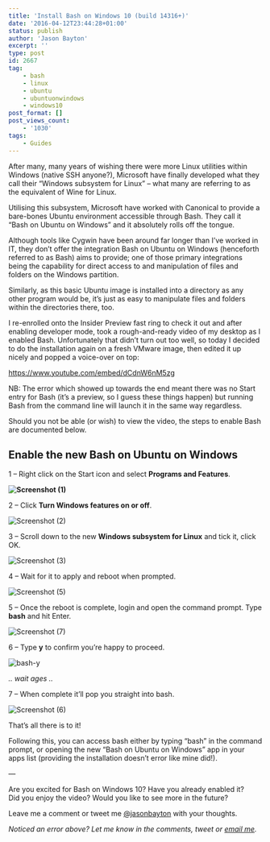 ```yaml
---
title: 'Install Bash on Windows 10 (build 14316+)'
date: '2016-04-12T23:44:28+01:00'
status: publish
author: 'Jason Bayton'
excerpt: ''
type: post
id: 2667
tag:
    - bash
    - linux
    - ubuntu
    - ubuntuonwindows
    - windows10
post_format: []
post_views_count:
    - '1030'
tags:
    - Guides
---
```

After many, many years of wishing there were more Linux utilities within Windows (native SSH anyone?), Microsoft have finally developed what they call their “Windows subsystem for Linux” – what many are referring to as the equivalent of Wine for Linux.

Utilising this subsystem, Microsoft have worked with Canonical to provide a bare-bones Ubuntu environment accessible through Bash. They call it “Bash on Ubuntu on Windows” and it absolutely rolls off the tongue.

Although tools like Cygwin have been around far longer than I’ve worked in IT, they don’t offer the integration Bash on Ubuntu on Windows (henceforth referred to as Bash) aims to provide; one of those primary integrations being the capability for direct access to and manipulation of files and folders on the Windows partition.

Similarly, as this basic Ubuntu image is installed into a directory as any other program would be, it’s just as easy to manipulate files and folders within the directories there, too.

I re-enrolled onto the Insider Preview fast ring to check it out and after enabling developer mode, took a rough-and-ready video of my desktop as I enabled Bash. Unfortunately that didn’t turn out too well, so today I decided to do the installation again on a fresh VMware image, then edited it up nicely and popped a voice-over on top:

https://www.youtube.com/embed/dCdnW6nM5zg

NB: The error which showed up towards the end meant there was no Start entry for Bash (it’s a preview, so I guess these things happen) but running Bash from the command line will launch it in the same way regardless.

Should you not be able (or wish) to view the video, the steps to enable Bash are documented below.

Enable the new Bash on Ubuntu on Windows
----------------------------------------

1 – Right click on the Start icon and select **Programs and Features**.

**![Screenshot (1)](https://r2_worker.bayton.workers.dev/uploads/2016/04/Screenshot-1.png)**

2 – Click **Turn Windows features on or off**.

![Screenshot (2)](https://r2_worker.bayton.workers.dev/uploads/2016/04/Screenshot-2.png)

3 – Scroll down to the new **Windows subsystem for Linux** and tick it, click OK.

![Screenshot (3)](https://r2_worker.bayton.workers.dev/uploads/2016/04/Screenshot-3.png)

4 – Wait for it to apply and reboot when prompted.

![Screenshot (5)](https://r2_worker.bayton.workers.dev/uploads/2016/04/Screenshot-5.png)

5 – Once the reboot is complete, login and open the command prompt. Type **bash** and hit Enter.

![Screenshot (7)](https://r2_worker.bayton.workers.dev/uploads/2016/04/Screenshot-7.png)

6 – Type **y** to confirm you’re happy to proceed.

![bash-y](https://r2_worker.bayton.workers.dev/uploads/2016/04/bash-y.png)

*.. wait ages ..*

7 – When complete it’ll pop you straight into bash.

![Screenshot (6)](https://r2_worker.bayton.workers.dev/uploads/2016/04/Screenshot-6.png)

That’s all there is to it!

Following this, you can access bash either by typing “bash” in the command prompt, or opening the new “Bash on Ubuntu on Windows” app in your apps list (providing the installation doesn’t error like mine did!).

—

Are you excited for Bash on Windows 10? Have you already enabled it?  
Did you enjoy the video? Would you like to see more in the future?

Leave me a comment or tweet me [@jasonbayton](//twitter.com/jasonbayton) with your thoughts.

*Noticed an error above? Let me know in the comments, tweet or [email me](mailto:jason@bayton.org).*